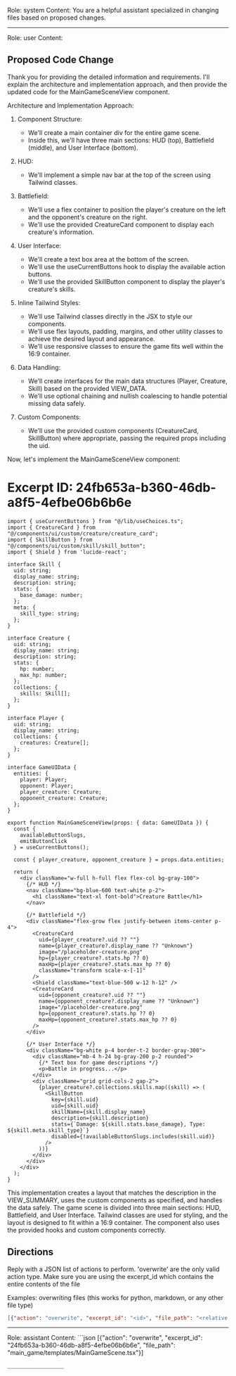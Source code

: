 Role: system
Content: You are a helpful assistant specialized in changing files based on proposed changes.
__________________
Role: user
Content: 
## Proposed Code Change
Thank you for providing the detailed information and requirements. I'll explain the architecture and implementation approach, and then provide the updated code for the MainGameSceneView component.

Architecture and Implementation Approach:

1. Component Structure:
   - We'll create a main container div for the entire game scene.
   - Inside this, we'll have three main sections: HUD (top), Battlefield (middle), and User Interface (bottom).

2. HUD:
   - We'll implement a simple nav bar at the top of the screen using Tailwind classes.

3. Battlefield:
   - We'll use a flex container to position the player's creature on the left and the opponent's creature on the right.
   - We'll use the provided CreatureCard component to display each creature's information.

4. User Interface:
   - We'll create a text box area at the bottom of the screen.
   - We'll use the useCurrentButtons hook to display the available action buttons.
   - We'll use the provided SkillButton component to display the player's creature's skills.

5. Inline Tailwind Styles:
   - We'll use Tailwind classes directly in the JSX to style our components.
   - We'll use flex layouts, padding, margins, and other utility classes to achieve the desired layout and appearance.
   - We'll use responsive classes to ensure the game fits well within the 16:9 container.

6. Data Handling:
   - We'll create interfaces for the main data structures (Player, Creature, Skill) based on the provided VIEW_DATA.
   - We'll use optional chaining and nullish coalescing to handle potential missing data safely.

7. Custom Components:
   - We'll use the provided custom components (CreatureCard, SkillButton) where appropriate, passing the required props including the uid.

Now, let's implement the MainGameSceneView component:

# Excerpt ID: 24fb653a-b360-46db-a8f5-4efbe06b6b6e
```tsx main_game/templates/MainGameScene.tsx
import { useCurrentButtons } from "@/lib/useChoices.ts";
import { CreatureCard } from "@/components/ui/custom/creature/creature_card";
import { SkillButton } from "@/components/ui/custom/skill/skill_button";
import { Shield } from 'lucide-react';

interface Skill {
  uid: string;
  display_name: string;
  description: string;
  stats: {
    base_damage: number;
  };
  meta: {
    skill_type: string;
  };
}

interface Creature {
  uid: string;
  display_name: string;
  description: string;
  stats: {
    hp: number;
    max_hp: number;
  };
  collections: {
    skills: Skill[];
  };
}

interface Player {
  uid: string;
  display_name: string;
  collections: {
    creatures: Creature[];
  };
}

interface GameUIData {
  entities: {
    player: Player;
    opponent: Player;
    player_creature: Creature;
    opponent_creature: Creature;
  };
}

export function MainGameSceneView(props: { data: GameUIData }) {
  const {
    availableButtonSlugs,
    emitButtonClick
  } = useCurrentButtons();

  const { player_creature, opponent_creature } = props.data.entities;

  return (
    <div className="w-full h-full flex flex-col bg-gray-100">
      {/* HUD */}
      <nav className="bg-blue-600 text-white p-2">
        <h1 className="text-xl font-bold">Creature Battle</h1>
      </nav>

      {/* Battlefield */}
      <div className="flex-grow flex justify-between items-center p-4">
        <CreatureCard
          uid={player_creature?.uid ?? ""}
          name={player_creature?.display_name ?? "Unknown"}
          image="/placeholder-creature.png"
          hp={player_creature?.stats.hp ?? 0}
          maxHp={player_creature?.stats.max_hp ?? 0}
          className="transform scale-x-[-1]"
        />
        <Shield className="text-blue-500 w-12 h-12" />
        <CreatureCard
          uid={opponent_creature?.uid ?? ""}
          name={opponent_creature?.display_name ?? "Unknown"}
          image="/placeholder-creature.png"
          hp={opponent_creature?.stats.hp ?? 0}
          maxHp={opponent_creature?.stats.max_hp ?? 0}
        />
      </div>

      {/* User Interface */}
      <div className="bg-white p-4 border-t-2 border-gray-300">
        <div className="mb-4 h-24 bg-gray-200 p-2 rounded">
          {/* Text box for game descriptions */}
          <p>Battle in progress...</p>
        </div>
        <div className="grid grid-cols-2 gap-2">
          {player_creature?.collections.skills.map((skill) => (
            <SkillButton
              key={skill.uid}
              uid={skill.uid}
              skillName={skill.display_name}
              description={skill.description}
              stats={`Damage: ${skill.stats.base_damage}, Type: ${skill.meta.skill_type}`}
              disabled={!availableButtonSlugs.includes(skill.uid)}
            />
          ))}
        </div>
      </div>
    </div>
  );
}
```

This implementation creates a layout that matches the description in the VIEW_SUMMARY, uses the custom components as specified, and handles the data safely. The game scene is divided into three main sections: HUD, Battlefield, and User Interface. Tailwind classes are used for styling, and the layout is designed to fit within a 16:9 container. The component also uses the provided hooks and custom components correctly.

## Directions
Reply with a JSON list of actions to perform. 'overwrite' are the only valid action type. 
Make sure you are using the excerpt_id which contains the entire contents of the file

Examples:
overwriting files (this works for python, markdown, or any other file type)
```json output_example1
[{"action": "overwrite", "excerpt_id": "<id>", "file_path": "<relative file path>"}]
```

__________________
Role: assistant
Content: ```json
[{"action": "overwrite", "excerpt_id": "24fb653a-b360-46db-a8f5-4efbe06b6b6e", "file_path": "main_game/templates/MainGameScene.tsx"}]
```
__________________
